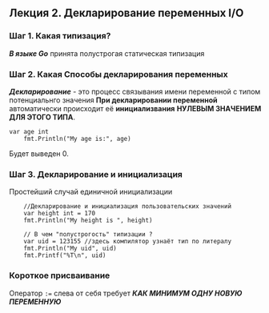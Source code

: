 ## Лекция 2. Декларирование переменных I/O

### Шаг 1. Какая типизация?
***В языке Go*** принята полустрогая статическая типизация

### Шаг 2. Какая Способы декларирования переменных
***Декларирование*** - это процесс связывания имени переменной с типом потенциальнго значения
**При декларировании переменной** автоматически происходит её **инициализвания** **НУЛЕВЫМ ЗНАЧЕНИЕМ ДЛЯ ЭТОГО ТИПА**.
```
var age int
	fmt.Println("My age is:", age)

```
Будет выведен 0.

### Шаг 3. Декларирование и инициализация
Простейший случай единичной  инициализации
```
    //Декларирование и инициализация пользовательских значений
	var height int = 170
	fmt.Println("My height is ", height)

	// В чем "полустрогость" типизации ?
	var uid = 123155 //здесь компилятор узнаёт тип по литералу
	fmt.Println("My uid", uid)
	fmt.Printf("%T\n", uid)
```
### Короткое присваивание 
Оператор ``` := ``` слева от себя требует ***КАК МИНИМУМ ОДНУ НОВУЮ ПЕРЕМЕННУЮ***
